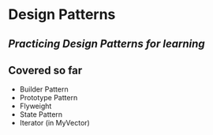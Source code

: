 # Design Patterns

## _Practicing Design Patterns for learning_

## Covered so far

- Builder Pattern
- Prototype Pattern
- Flyweight
- State Pattern
- Iterator (in MyVector)